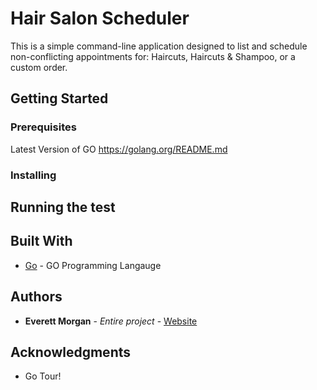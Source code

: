 # Hair Salon Scheduler

 This is a simple command-line application designed to list and schedule non-conflicting appointments for: Haircuts, Haircuts & Shampoo, or a custom order.

## Getting Started

### Prerequisites

Latest Version of GO
https://golang.org/README.md

### Installing

## Running the test

## Built With

* [Go](https://golang.org/doc/) - GO Programming Langauge

## Authors

* **Everett Morgan** - *Entire project* - [Website](https://ejmorgan.com/)

## Acknowledgments

* Go Tour!
